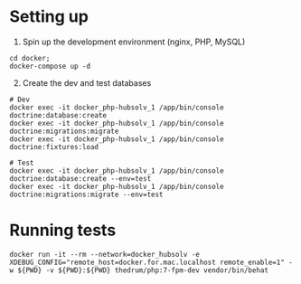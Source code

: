 # Setting up

1. Spin up the development environment (nginx, PHP, MySQL)

```
cd docker;
docker-compose up -d
```

2. Create the dev and test databases

```
# Dev
docker exec -it docker_php-hubsolv_1 /app/bin/console doctrine:database:create
docker exec -it docker_php-hubsolv_1 /app/bin/console doctrine:migrations:migrate
docker exec -it docker_php-hubsolv_1 /app/bin/console doctrine:fixtures:load

# Test
docker exec -it docker_php-hubsolv_1 /app/bin/console doctrine:database:create --env=test
docker exec -it docker_php-hubsolv_1 /app/bin/console doctrine:migrations:migrate --env=test
```

# Running tests

```
docker run -it --rm --network=docker_hubsolv -e XDEBUG_CONFIG="remote_host=docker.for.mac.localhost remote_enable=1" -w ${PWD} -v ${PWD}:${PWD} thedrum/php:7-fpm-dev vendor/bin/behat
```